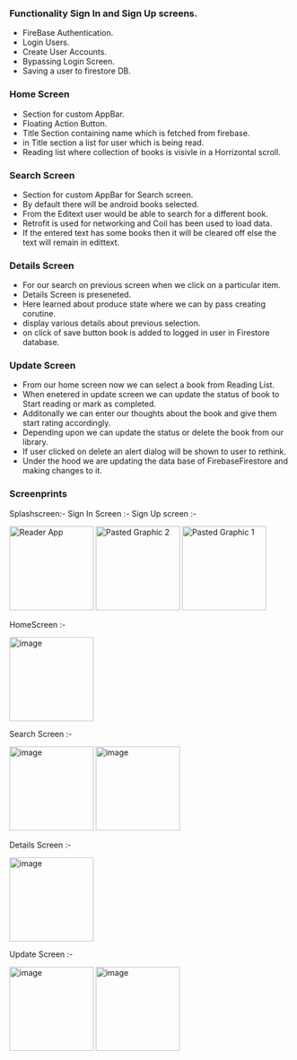 ### Functionality Sign In and Sign Up screens.
- FireBase Authentication.
- Login Users.
- Create User Accounts.
- Bypassing Login Screen.
- Saving a user to firestore DB.


### Home Screen
- Section for custom AppBar.
- Floating Action Button.
- Title Section containing name which is fetched from firebase.
- in Title section a list for user which is being read.
- Reading list where collection of books is visivle in a Horrizontal scroll.


### Search Screen
- Section for custom AppBar for Search screen.
- By default there will be android books selected.
- From the Editext user would be able to search for a different book.
- Retrofit is used for networking and Coil has been used to load data.
- If the entered text has some books then it will be cleared off else the text will remain in edittext.


### Details Screen
- For our search on previous screen when we click on a particular item.
- Details Screen is preseneted.
- Here learned about produce state where we can by pass creating corutine.
- display various details about previous selection.
- on click of save button book is added to logged in user in Firestore database.



### Update Screen
- From our home screen now we can select a book from Reading List.
- When enetered in update screen we can update the status of book to Start reading or mark as completed.
- Additonally we can enter our thoughts about the book and give them start rating accordingly.
- Depending upon we can update the status or delete the book from our library.
- If user clicked on delete an alert dialog will be shown to user to rethink.
- Under the hood we are updating the data base of FirebaseFirestore and making changes to it.


### Screenprints

Splashscreen:-                                Sign In Screen :-                            Sign Up screen :-



<img width="150" alt="Reader App" src="https://github.com/user-attachments/assets/a25d0f93-3485-4825-a625-9112545c9664">





<img width="150" alt="Pasted Graphic 2" src="https://github.com/user-attachments/assets/a713692f-b8e5-4dda-8b55-bbd8ef6b05e4">





<img width="150" alt="Pasted Graphic 1" src="https://github.com/user-attachments/assets/de527722-8049-43a3-9c01-d8a40c2466bd">



HomeScreen :-



<img width="150" alt="image" src="https://github.com/user-attachments/assets/8653f6bf-20e5-48fd-96e8-80221ed8f8bd">


Search Screen :-



<img width="150" alt="image" src="https://github.com/user-attachments/assets/83bb224f-fd3c-4cd1-be1c-852cd76c4183">



<img width="150" alt="image" src="https://github.com/user-attachments/assets/bde811f6-bf2d-4284-807c-8c7451d434b5">



Details Screen :-


<img width="150" alt="image" src="https://github.com/user-attachments/assets/63dc2f6b-a4a9-4c08-ab32-4d38f390874e">



Update Screen :-



<img width="150" alt="image" src="https://github.com/user-attachments/assets/6e952b00-a9e5-414b-b465-967d056e93db">




<img width="150" alt="image" src="https://github.com/user-attachments/assets/d7925ebc-e795-4e2f-9d05-17574cb109e4">













